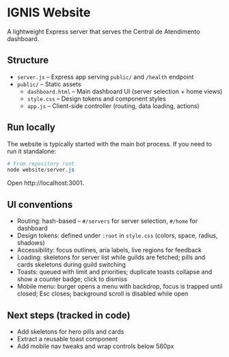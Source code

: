 # IGNIS Website

A lightweight Express server that serves the Central de Atendimento dashboard.

## Structure
- `server.js` – Express app serving `public/` and `/health` endpoint
- `public/` – Static assets
  - `dashboard.html` – Main dashboard UI (server selection + home views)
  - `style.css` – Design tokens and component styles
  - `app.js` – Client-side controller (routing, data loading, actions)

## Run locally
The website is typically started with the main bot process. If you need to run it standalone:

```powershell
# From repository root
node website/server.js
```

Open http://localhost:3001.

## UI conventions
- Routing: hash-based – `#/servers` for server selection, `#/home` for dashboard
- Design tokens: defined under `:root` in `style.css` (colors, space, radius, shadows)
- Accessibility: focus outlines, aria labels, live regions for feedback
- Loading: skeletons for server list while guilds are fetched; pills and cards skeletons during guild switching
- Toasts: queued with limit and priorities; duplicate toasts collapse and show a counter badge; click to dismiss
- Mobile menu: burger opens a menu with backdrop, focus is trapped until closed; Esc closes; background scroll is disabled while open

## Next steps (tracked in code)
- Add skeletons for hero pills and cards
- Extract a reusable toast component
- Add mobile nav tweaks and wrap controls below 560px
